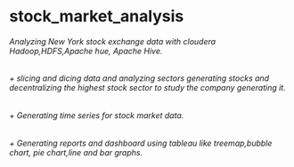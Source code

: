 # stock_market_analysis

###### Analyzing New York stock exchange data with cloudera Hadoop,HDFS,Apache hue, Apache Hive.
###### + slicing and dicing data and analyzing sectors generating stocks and decentralizing the highest stock sector to study the company generating it.
###### + Generating time series for stock market data.
###### +  Generating reports and dashboard using tableau like treemap,bubble chart, pie chart,line and bar graphs.

